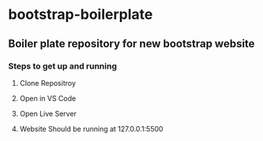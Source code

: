 # bootstrap-boilerplate

## Boiler plate repository for new bootstrap website


### Steps to get up and running

1. Clone Repositroy

2. Open in VS Code

3. Open Live Server

4. Website Should be running at 127.0.0.1:5500
